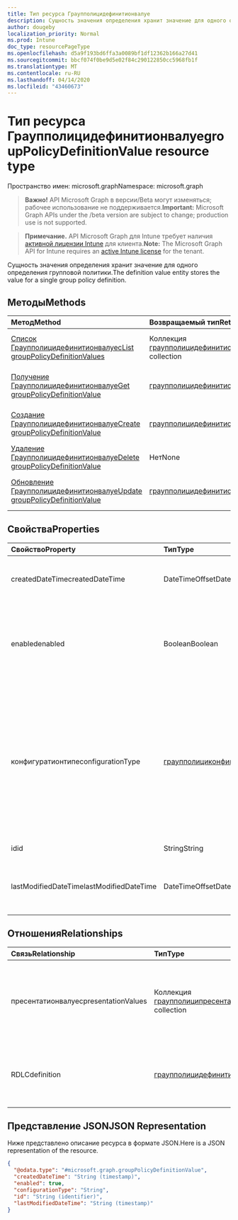 ```yaml
---
title: Тип ресурса Граупполицидефинитионвалуе
description: Сущность значения определения хранит значение для одного определения групповой политики.
author: dougeby
localization_priority: Normal
ms.prod: Intune
doc_type: resourcePageType
ms.openlocfilehash: d5a9f193bd6ffa3a0089bf1df12362b166a27d41
ms.sourcegitcommit: bbcf074f0be9d5e02f84c290122850cc5968fb1f
ms.translationtype: MT
ms.contentlocale: ru-RU
ms.lasthandoff: 04/14/2020
ms.locfileid: "43460673"
---
```

# <a name="grouppolicydefinitionvalue-resource-type"></a><span data-ttu-id="1afac-103">Тип ресурса Граупполицидефинитионвалуе</span><span class="sxs-lookup"><span data-stu-id="1afac-103">groupPolicyDefinitionValue resource type</span></span>

<span data-ttu-id="1afac-104">Пространство имен: microsoft.graph</span><span class="sxs-lookup"><span data-stu-id="1afac-104">Namespace: microsoft.graph</span></span>

> <span data-ttu-id="1afac-105">**Важно!** API Microsoft Graph в версии/Beta могут изменяться; рабочее использование не поддерживается.</span><span class="sxs-lookup"><span data-stu-id="1afac-105">**Important:** Microsoft Graph APIs under the /beta version are subject to change; production use is not supported.</span></span>

> <span data-ttu-id="1afac-106">**Примечание.** API Microsoft Graph для Intune требует наличия [активной лицензии Intune](https://go.microsoft.com/fwlink/?linkid=839381) для клиента.</span><span class="sxs-lookup"><span data-stu-id="1afac-106">**Note:** The Microsoft Graph API for Intune requires an [active Intune license](https://go.microsoft.com/fwlink/?linkid=839381) for the tenant.</span></span>

<span data-ttu-id="1afac-107">Сущность значения определения хранит значение для одного определения групповой политики.</span><span class="sxs-lookup"><span data-stu-id="1afac-107">The definition value entity stores the value for a single group policy definition.</span></span>

## <a name="methods"></a><span data-ttu-id="1afac-108">Методы</span><span class="sxs-lookup"><span data-stu-id="1afac-108">Methods</span></span>
|<span data-ttu-id="1afac-109">Метод</span><span class="sxs-lookup"><span data-stu-id="1afac-109">Method</span></span>|<span data-ttu-id="1afac-110">Возвращаемый тип</span><span class="sxs-lookup"><span data-stu-id="1afac-110">Return Type</span></span>|<span data-ttu-id="1afac-111">Описание</span><span class="sxs-lookup"><span data-stu-id="1afac-111">Description</span></span>|
|:---|:---|:---|
|[<span data-ttu-id="1afac-112">Список Граупполицидефинитионвалуес</span><span class="sxs-lookup"><span data-stu-id="1afac-112">List groupPolicyDefinitionValues</span></span>](../api/intune-grouppolicy-grouppolicydefinitionvalue-list.md)|<span data-ttu-id="1afac-113">Коллекция [граупполицидефинитионвалуе](../resources/intune-grouppolicy-grouppolicydefinitionvalue.md)</span><span class="sxs-lookup"><span data-stu-id="1afac-113">[groupPolicyDefinitionValue](../resources/intune-grouppolicy-grouppolicydefinitionvalue.md) collection</span></span>|<span data-ttu-id="1afac-114">Список свойств и связей объектов [граупполицидефинитионвалуе](../resources/intune-grouppolicy-grouppolicydefinitionvalue.md) .</span><span class="sxs-lookup"><span data-stu-id="1afac-114">List properties and relationships of the [groupPolicyDefinitionValue](../resources/intune-grouppolicy-grouppolicydefinitionvalue.md) objects.</span></span>|
|[<span data-ttu-id="1afac-115">Получение Граупполицидефинитионвалуе</span><span class="sxs-lookup"><span data-stu-id="1afac-115">Get groupPolicyDefinitionValue</span></span>](../api/intune-grouppolicy-grouppolicydefinitionvalue-get.md)|[<span data-ttu-id="1afac-116">граупполицидефинитионвалуе</span><span class="sxs-lookup"><span data-stu-id="1afac-116">groupPolicyDefinitionValue</span></span>](../resources/intune-grouppolicy-grouppolicydefinitionvalue.md)|<span data-ttu-id="1afac-117">Чтение свойств и связей объекта [граупполицидефинитионвалуе](../resources/intune-grouppolicy-grouppolicydefinitionvalue.md) .</span><span class="sxs-lookup"><span data-stu-id="1afac-117">Read properties and relationships of the [groupPolicyDefinitionValue](../resources/intune-grouppolicy-grouppolicydefinitionvalue.md) object.</span></span>|
|[<span data-ttu-id="1afac-118">Создание Граупполицидефинитионвалуе</span><span class="sxs-lookup"><span data-stu-id="1afac-118">Create groupPolicyDefinitionValue</span></span>](../api/intune-grouppolicy-grouppolicydefinitionvalue-create.md)|[<span data-ttu-id="1afac-119">граупполицидефинитионвалуе</span><span class="sxs-lookup"><span data-stu-id="1afac-119">groupPolicyDefinitionValue</span></span>](../resources/intune-grouppolicy-grouppolicydefinitionvalue.md)|<span data-ttu-id="1afac-120">Создание нового объекта [граупполицидефинитионвалуе](../resources/intune-grouppolicy-grouppolicydefinitionvalue.md) .</span><span class="sxs-lookup"><span data-stu-id="1afac-120">Create a new [groupPolicyDefinitionValue](../resources/intune-grouppolicy-grouppolicydefinitionvalue.md) object.</span></span>|
|[<span data-ttu-id="1afac-121">Удаление Граупполицидефинитионвалуе</span><span class="sxs-lookup"><span data-stu-id="1afac-121">Delete groupPolicyDefinitionValue</span></span>](../api/intune-grouppolicy-grouppolicydefinitionvalue-delete.md)|<span data-ttu-id="1afac-122">Нет</span><span class="sxs-lookup"><span data-stu-id="1afac-122">None</span></span>|<span data-ttu-id="1afac-123">Удаляет объект [граупполицидефинитионвалуе](../resources/intune-grouppolicy-grouppolicydefinitionvalue.md).</span><span class="sxs-lookup"><span data-stu-id="1afac-123">Deletes a [groupPolicyDefinitionValue](../resources/intune-grouppolicy-grouppolicydefinitionvalue.md).</span></span>|
|[<span data-ttu-id="1afac-124">Обновление Граупполицидефинитионвалуе</span><span class="sxs-lookup"><span data-stu-id="1afac-124">Update groupPolicyDefinitionValue</span></span>](../api/intune-grouppolicy-grouppolicydefinitionvalue-update.md)|[<span data-ttu-id="1afac-125">граупполицидефинитионвалуе</span><span class="sxs-lookup"><span data-stu-id="1afac-125">groupPolicyDefinitionValue</span></span>](../resources/intune-grouppolicy-grouppolicydefinitionvalue.md)|<span data-ttu-id="1afac-126">Обновление свойств объекта [граупполицидефинитионвалуе](../resources/intune-grouppolicy-grouppolicydefinitionvalue.md) .</span><span class="sxs-lookup"><span data-stu-id="1afac-126">Update the properties of a [groupPolicyDefinitionValue](../resources/intune-grouppolicy-grouppolicydefinitionvalue.md) object.</span></span>|

## <a name="properties"></a><span data-ttu-id="1afac-127">Свойства</span><span class="sxs-lookup"><span data-stu-id="1afac-127">Properties</span></span>
|<span data-ttu-id="1afac-128">Свойство</span><span class="sxs-lookup"><span data-stu-id="1afac-128">Property</span></span>|<span data-ttu-id="1afac-129">Тип</span><span class="sxs-lookup"><span data-stu-id="1afac-129">Type</span></span>|<span data-ttu-id="1afac-130">Описание</span><span class="sxs-lookup"><span data-stu-id="1afac-130">Description</span></span>|
|:---|:---|:---|
|<span data-ttu-id="1afac-131">createdDateTime</span><span class="sxs-lookup"><span data-stu-id="1afac-131">createdDateTime</span></span>|<span data-ttu-id="1afac-132">DateTimeOffset</span><span class="sxs-lookup"><span data-stu-id="1afac-132">DateTimeOffset</span></span>|<span data-ttu-id="1afac-133">Дата и время создания объекта.</span><span class="sxs-lookup"><span data-stu-id="1afac-133">The date and time the object was created.</span></span>|
|<span data-ttu-id="1afac-134">enabled</span><span class="sxs-lookup"><span data-stu-id="1afac-134">enabled</span></span>|<span data-ttu-id="1afac-135">Boolean</span><span class="sxs-lookup"><span data-stu-id="1afac-135">Boolean</span></span>|<span data-ttu-id="1afac-136">Включает или отключает соответствующее определение групповой политики.</span><span class="sxs-lookup"><span data-stu-id="1afac-136">Enables or disables the associated group policy definition.</span></span>|
|<span data-ttu-id="1afac-137">конфигуратионтипе</span><span class="sxs-lookup"><span data-stu-id="1afac-137">configurationType</span></span>|[<span data-ttu-id="1afac-138">граупполициконфигуратионтипе</span><span class="sxs-lookup"><span data-stu-id="1afac-138">groupPolicyConfigurationType</span></span>](../resources/intune-grouppolicy-grouppolicyconfigurationtype.md)|<span data-ttu-id="1afac-139">Указывает, как должно настраиваться значение.</span><span class="sxs-lookup"><span data-stu-id="1afac-139">Specifies how the value should be configured.</span></span> <span data-ttu-id="1afac-140">Это может быть либо политика, либо предпочтение.</span><span class="sxs-lookup"><span data-stu-id="1afac-140">This can be either as a Policy or as a Preference.</span></span> <span data-ttu-id="1afac-141">Возможные значения: `policy`, `preference`.</span><span class="sxs-lookup"><span data-stu-id="1afac-141">Possible values are: `policy`, `preference`.</span></span>|
|<span data-ttu-id="1afac-142">id</span><span class="sxs-lookup"><span data-stu-id="1afac-142">id</span></span>|<span data-ttu-id="1afac-143">String</span><span class="sxs-lookup"><span data-stu-id="1afac-143">String</span></span>|<span data-ttu-id="1afac-144">Ключ объекта.</span><span class="sxs-lookup"><span data-stu-id="1afac-144">Key of the entity.</span></span>|
|<span data-ttu-id="1afac-145">lastModifiedDateTime</span><span class="sxs-lookup"><span data-stu-id="1afac-145">lastModifiedDateTime</span></span>|<span data-ttu-id="1afac-146">DateTimeOffset</span><span class="sxs-lookup"><span data-stu-id="1afac-146">DateTimeOffset</span></span>|<span data-ttu-id="1afac-147">Дата и время последнего изменения объекта.</span><span class="sxs-lookup"><span data-stu-id="1afac-147">The date and time the entity was last modified.</span></span>|

## <a name="relationships"></a><span data-ttu-id="1afac-148">Отношения</span><span class="sxs-lookup"><span data-stu-id="1afac-148">Relationships</span></span>
|<span data-ttu-id="1afac-149">Связь</span><span class="sxs-lookup"><span data-stu-id="1afac-149">Relationship</span></span>|<span data-ttu-id="1afac-150">Тип</span><span class="sxs-lookup"><span data-stu-id="1afac-150">Type</span></span>|<span data-ttu-id="1afac-151">Описание</span><span class="sxs-lookup"><span data-stu-id="1afac-151">Description</span></span>|
|:---|:---|:---|
|<span data-ttu-id="1afac-152">пресентатионвалуес</span><span class="sxs-lookup"><span data-stu-id="1afac-152">presentationValues</span></span>|<span data-ttu-id="1afac-153">Коллекция [граупполиципресентатионвалуе](../resources/intune-grouppolicy-grouppolicypresentationvalue.md)</span><span class="sxs-lookup"><span data-stu-id="1afac-153">[groupPolicyPresentationValue](../resources/intune-grouppolicy-grouppolicypresentationvalue.md) collection</span></span>|<span data-ttu-id="1afac-154">Связанные значения представления групповой политики со значением определения.</span><span class="sxs-lookup"><span data-stu-id="1afac-154">The associated group policy presentation values with the definition value.</span></span>|
|<span data-ttu-id="1afac-155">RDLC</span><span class="sxs-lookup"><span data-stu-id="1afac-155">definition</span></span>|[<span data-ttu-id="1afac-156">граупполицидефинитион</span><span class="sxs-lookup"><span data-stu-id="1afac-156">groupPolicyDefinition</span></span>](../resources/intune-grouppolicy-grouppolicydefinition.md)|<span data-ttu-id="1afac-157">Связанное определение групповой политики со значением.</span><span class="sxs-lookup"><span data-stu-id="1afac-157">The associated group policy definition with the value.</span></span>|

## <a name="json-representation"></a><span data-ttu-id="1afac-158">Представление JSON</span><span class="sxs-lookup"><span data-stu-id="1afac-158">JSON Representation</span></span>
<span data-ttu-id="1afac-159">Ниже представлено описание ресурса в формате JSON.</span><span class="sxs-lookup"><span data-stu-id="1afac-159">Here is a JSON representation of the resource.</span></span>
<!-- {
  "blockType": "resource",
  "keyProperty": "id",
  "@odata.type": "microsoft.graph.groupPolicyDefinitionValue"
}
-->
``` json
{
  "@odata.type": "#microsoft.graph.groupPolicyDefinitionValue",
  "createdDateTime": "String (timestamp)",
  "enabled": true,
  "configurationType": "String",
  "id": "String (identifier)",
  "lastModifiedDateTime": "String (timestamp)"
}
```



